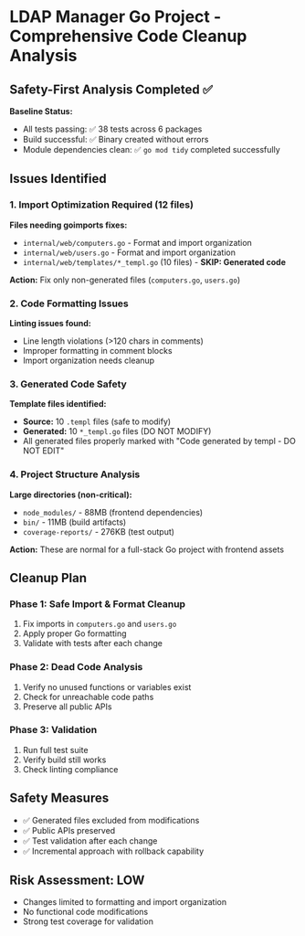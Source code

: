 # LDAP Manager Go Project - Comprehensive Code Cleanup Analysis

## Safety-First Analysis Completed ✅

**Baseline Status:**
- All tests passing: ✅ 38 tests across 6 packages
- Build successful: ✅ Binary created without errors
- Module dependencies clean: ✅ `go mod tidy` completed successfully

## Issues Identified

### 1. Import Optimization Required (12 files)

**Files needing goimports fixes:**
- `internal/web/computers.go` - Format and import organization
- `internal/web/users.go` - Format and import organization  
- `internal/web/templates/*_templ.go` (10 files) - **SKIP: Generated code**

**Action:** Fix only non-generated files (`computers.go`, `users.go`)

### 2. Code Formatting Issues

**Linting issues found:**
- Line length violations (>120 chars in comments)
- Improper formatting in comment blocks
- Import organization needs cleanup

### 3. Generated Code Safety

**Template files identified:**
- **Source:** 10 `.templ` files (safe to modify)
- **Generated:** 10 `*_templ.go` files (DO NOT MODIFY)
- All generated files properly marked with "Code generated by templ - DO NOT EDIT"

### 4. Project Structure Analysis

**Large directories (non-critical):**
- `node_modules/` - 88MB (frontend dependencies)
- `bin/` - 11MB (build artifacts)
- `coverage-reports/` - 276KB (test output)

**Action:** These are normal for a full-stack Go project with frontend assets

## Cleanup Plan

### Phase 1: Safe Import & Format Cleanup
1. Fix imports in `computers.go` and `users.go`
2. Apply proper Go formatting
3. Validate with tests after each change

### Phase 2: Dead Code Analysis
1. Verify no unused functions or variables exist
2. Check for unreachable code paths
3. Preserve all public APIs

### Phase 3: Validation
1. Run full test suite
2. Verify build still works
3. Check linting compliance

## Safety Measures

- ✅ Generated files excluded from modifications
- ✅ Public APIs preserved
- ✅ Test validation after each change
- ✅ Incremental approach with rollback capability

## Risk Assessment: LOW
- Changes limited to formatting and import organization
- No functional code modifications
- Strong test coverage for validation